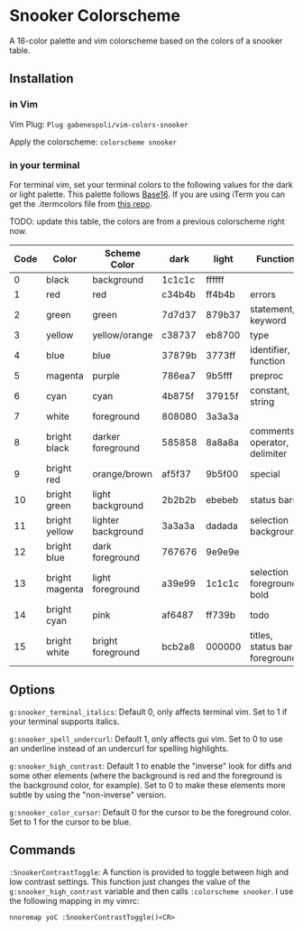 # Snooker Colorscheme

A 16-color palette and vim colorscheme based on the colors of a snooker table.

## Installation

### in Vim

Vim Plug:
`Plug gabenespoli/vim-colors-snooker`

Apply the colorscheme:
`colorscheme snooker`

### in your terminal

For terminal vim, set your terminal colors to the following values for the dark or light palette. This palette follows [Base16](https://github.com/chriskempson/base16). If you are using iTerm you can get the .itermcolors file from [this repo](https://github.com/gabenespoli/iterm-color-palettes).

TODO: update this table, the colors are from a previous colorscheme right now.

| Code | Color          | Scheme Color       | dark   | light  | Function                      |
| ---- | -------------- | -----------------  | ------ | ------ | ----------------------------- |
| 0    | black          | background         | 1c1c1c | ffffff |                               |
| 1    | red            | red                | c34b4b | ff4b4b | errors                        |
| 2    | green          | green              | 7d7d37 | 879b37 | statement, keyword            |
| 3    | yellow         | yellow/orange      | c38737 | eb8700 | type                          |
| 4    | blue           | blue               | 37879b | 3773ff | identifier, function          |
| 5    | magenta        | purple             | 786ea7 | 9b5fff | preproc                       |
| 6    | cyan           | cyan               | 4b875f | 37915f | constant, string              |
| 7    | white          | foreground         | 808080 | 3a3a3a |                               |
| 8    | bright black   | darker foreground  | 585858 | 8a8a8a | comments, operator, delimiter |
| 9    | bright red     | orange/brown       | af5f37 | 9b5f00 | special                       |
| 10   | bright green   | light background   | 2b2b2b | ebebeb | status bars                   |
| 11   | bright yellow  | lighter background | 3a3a3a | dadada | selection background          |
| 12   | bright blue    | dark foreground    | 767676 | 9e9e9e |                               |
| 13   | bright magenta | light foreground   | a39e99 | 1c1c1c | selection foreground, bold    |
| 14   | bright cyan    | pink               | af6487 | ff739b | todo                          |
| 15   | bright white   | bright foreground  | bcb2a8 | 000000 | titles, status bar foreground |

## Options

`g:snooker_terminal_italics`: Default 0, only affects terminal vim. Set to 1 if your terminal supports italics.

`g:snooker_spell_undercurl`: Default 1, only affects gui vim. Set to 0 to use an underline instead of an undercurl for spelling highlights.

`g:snooker_high_contrast`: Default 1 to enable the "inverse" look for diffs and some other elements (where the background is red and the foreground is the background color, for example). Set to 0 to make these elements more subtle by using the "non-inverse" version.

`g:snooker_color_cursor`: Default 0 for the cursor to be the foreground color. Set to 1 for the cursor to be blue.

## Commands

`:SnookerContrastToggle`: A function is provided to toggle between high and low contrast settings. This function just changes the value of the `g:snooker_high_contrast` variable and then calls `:colorscheme snooker`. I use the following mapping in my vimrc:

```vim
nnoremap yoC :SnookerContrastToggle()<CR>
```
